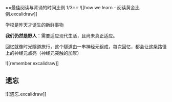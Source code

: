 
==最佳阅读与背诵的时间比例 1/3==
![[how we learn - 阅读黄金比例.excalidraw]]

学校是昨天才诞生的新鲜事物

**我们仍然是野人**：需要适应现代生活，且尚未真正适应。

回忆就像时光隧道旅行，这个隧道由一串神经元组成，每次回忆，都会让这条路径上的神经元点亮（神经元突触的加厚）

![[remember.excalidraw]]


## 遗忘

![[遗忘.excalidraw]]
